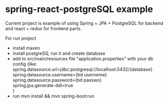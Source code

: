 # spring-react-postgreSQL example

Current project is example of using Spring + JPA + PostgreSQL for backend and react + redux for frontend parts.

For run project 
 - install maven
 - install postgreSQ, run it and create database
 - add to src/main/resources file "application.properties" with your db config (like: <br/>
        spring.datasource.url=jdbc:postgresql://localhost:5432/{database}<br/>
        spring.datasource.username={bd userneme}<br/>
        spring.datasource.password={bd passwo}<br/>
        spring.jpa.generate-ddl=true<br/>
        )
- run mvn install && mvn spring-boot:run
